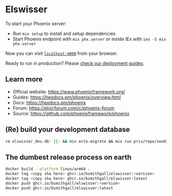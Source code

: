 # Elswisser

To start your Phoenix server:

  * Run `mix setup` to install and setup dependencies
  * Start Phoenix endpoint with `mix phx.server` or inside IEx with `iex -S mix phx.server`

Now you can visit [`localhost:4000`](http://localhost:4000) from your browser.

Ready to run in production? Please [check our deployment guides](https://hexdocs.pm/phoenix/deployment.html).

## Learn more

  * Official website: https://www.phoenixframework.org/
  * Guides: https://hexdocs.pm/phoenix/overview.html
  * Docs: https://hexdocs.pm/phoenix
  * Forum: https://elixirforum.com/c/phoenix-forum
  * Source: https://github.com/phoenixframework/phoenix

## (Re) build your development database

```sh
rm elswisser_dev.db* ||: && mix ecto.migrate && mix run priv/repo/seeds.exs
```

## The dumbest release process on earth

```sh
docker build --platform linux/arm64 .
docker tag <copy sha here> ghcr.io/bsmithgall/elswisser:<version>
docker tag <copy sha here> ghcr.io/bsmithgall/elswisser:latest
docker push ghcr.io/bsmithgall/elswisser:<version>
docker push ghcr.io/bsmithgall/elswisser:latest
```